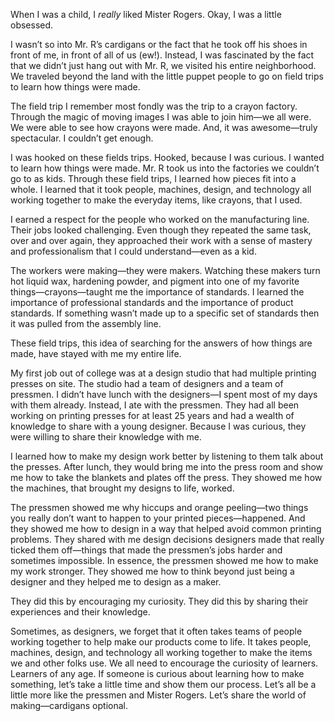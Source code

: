 

When I was a child, I *really* liked Mister Rogers. Okay, I was a little obsessed.

I wasn’t so into Mr. R’s cardigans or the fact that he took off his shoes in front of me, in front of all
of us (ew!). Instead, I was fascinated by the fact that we didn’t just hang out with Mr. R, we visited his
entire neighborhood. We traveled beyond the land with the little puppet people to go on field trips to learn
how things were made.

The field trip I remember most fondly was the trip to a crayon factory. Through the magic of moving images I
was able to join him—we all were. We were able to see how crayons were made. And, it was awesome—truly
spectacular. I couldn’t get enough.

I was hooked on these fields trips. Hooked, because I was curious. I wanted to learn how things were made. Mr.
R took us into the factories we couldn’t go to as kids. Through these field trips, I learned how pieces fit
into a whole. I learned that it took people, machines, design, and technology all working together to make the
everyday items, like crayons, that I used.

I earned a respect for the people who worked on the manufacturing line. Their jobs looked challenging. Even
though they repeated the same task, over and over again, they approached their work with a sense of mastery
and professionalism that I could understand—even as a kid.

The workers were making—they were makers. Watching these makers turn hot liquid wax, hardening powder, and
pigment into one of my favorite things—crayons—taught me the importance of standards. I learned the
importance of professional standards and the importance of product standards. If something wasn’t made up to
a specific set of standards then it was pulled from the assembly line.

These field trips, this idea of searching for the answers of how things are made, have stayed with me my
entire life.

My first job out of college was at a design studio that had multiple printing presses on site. The studio had
a team of designers and a team of pressmen. I didn’t have lunch with the designers—I spent most of my days
with them already. Instead, I ate with the pressmen. They had all been working on printing presses for at
least 25 years and had a wealth of knowledge to share with a young designer. Because I was curious, they were
willing to share their knowledge with me.

I learned how to make my design work better by listening to them talk about the presses. After lunch, they
would bring me into the press room and show me how to take the blankets and plates off the press. They showed
me how the machines, that brought my designs to life, worked.

The pressmen showed me why hiccups and orange peeling—two things you really don’t want to happen to your
printed pieces—happened. And they showed me how to design in a way that helped avoid common printing
problems. They shared with me design decisions designers made that really ticked them off—things that made
the pressmen’s jobs harder and sometimes impossible. In essence, the pressmen showed me how to make my work
stronger. They showed me how to think beyond just being a designer and they helped me to design as a
maker.

They did this by encouraging my curiosity. They did this by sharing their experiences and their knowledge.

Sometimes, as designers, we forget that it often takes teams of people working together to help make our
products come to life. It takes people, machines, design, and technology all working together to make the
items we and other folks use. We all need to encourage the curiosity of learners. Learners of any age. If
someone is curious about learning how to make something, let’s take a little time and show them our process.
Let’s all be a little more like the pressmen and Mister Rogers. Let’s share the world of
making—cardigans optional.